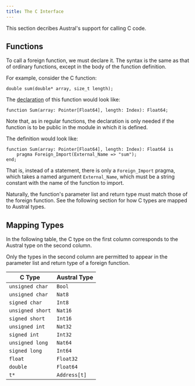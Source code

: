```yaml
---
title: The C Interface
---
```


This section decribes Austral's support for calling C code.

## Functions

To call a foreign function, we must declare it. The syntax is the same as that
of ordinary functions, except in the body of the function definition.

For example, consider the C function:

```
double sum(double* array, size_t length);
```

The [declaration](/spec/declarations#function-declaration) of this function
would look like:

```
function Sum(array: Pointer[Float64], length: Index): Float64;
```

Note that, as in regular functions, the declaration is only needed if the
function is to be public in the module in which it is defined.

The definition would look like:

```
function Sum(array: Pointer[Float64], length: Index): Float64 is
    pragma Foreign_Import(External_Name => "sum");
end;
```

That is, instead of a statement, there is only a `Foreign_Import` pragma, which
takes a named argument `External_Name`, which must be a string constant with the
name of the function to import.

Naturally, the function's parameter list and return type must match those of the
foreign function. See the following section for how C types are mapped to
Austral types.

## Mapping Types

In the following table, the C type on the first column corresponds to the
Austral type on the second column.

Only the types in the second column are permitted to appear in the parameter
list and return type of a foreign function.

C Type           | Austral Type
---------------- | ------------
`unsigned char`  | `Bool`
`unsigned char`  | `Nat8`
`signed char`    | `Int8`
`unsigned short` | `Nat16`
`signed short`   | `Int16`
`unsigned int`   | `Nat32`
`signed int`     | `Int32`
`unsigned long`  | `Nat64`
`signed long`    | `Int64`
`float`          | `Float32`
`double`         | `Float64`
`t*`             | `Address[t]`
